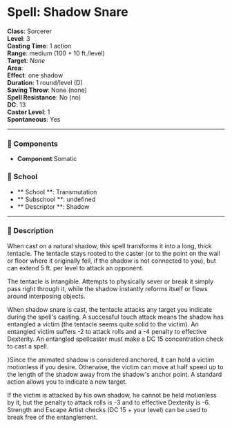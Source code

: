 
# Spell: Shadow Snare
**Class**: Sorcerer  
**Level**: 3  
**Casting Time**: 1 action  
**Range**: medium (100 + 10 ft./level)  
**Target**: _None_  
**Area**:   
**Effect**: one shadow  
**Duration**: 1 round/level (D)  
**Saving Throw**: None (none)  
**Spell Resistance**: No (no)  
**DC**: 13  
**Caster Level**: 1  
**Spontaneous**: Yes

---

### 🔮 Components
- **Component**:Somatic

### 🏫 School
- ** School **: Transmutation
- ** Subschool **: undefined
- ** Descriptor **: Shadow
---

### 📜 Description
When cast on a natural shadow, this spell transforms it into a long, thick tentacle. The tentacle stays rooted to the caster (or to the point on the wall or floor where it originally fell, if the shadow is not connected to you), but can extend 5 ft. per level to attack an opponent.

The tentacle is intangible. Attempts to physically sever or break it simply pass right through it, while the shadow instantly reforms itself or flows around interposing objects.

When shadow snare is cast, the tentacle attacks any target you indicate during the spell's casting. A successful touch attack means the shadow has entangled a victim (the tentacle seems quite solid to the victim). An entangled victim suffers -2 to attack rolls and a -4 penalty to effective Dexterity. An entangled spellcaster must make a DC 15 concentration check to cast a spell.

}Since the animated shadow is considered anchored, it can hold a victim motionless if you desire. Otherwise, the victim can move at half speed up to the length of the shadow away from the shadow's anchor point. A standard action allows you to indicate a new target.

If the victim is attacked by his own shadow, he cannot be held motionless by it, but the penalty to attack rolls is -3 and to effective Dexterity is -6. Strength and Escape Artist checks (DC 15 + your level) can be used to break free of the entanglement.
